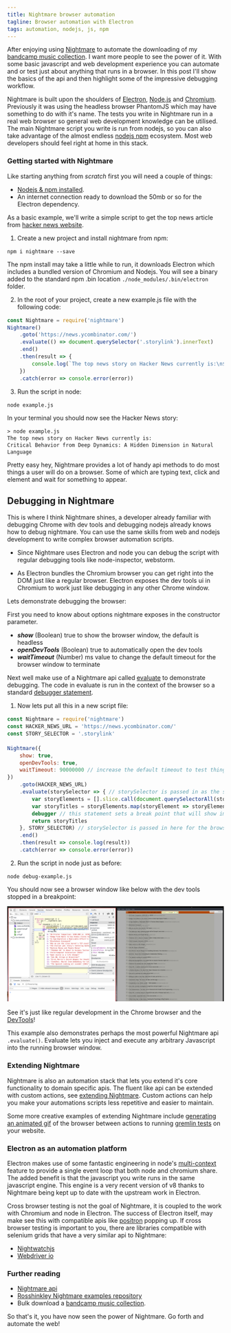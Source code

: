 ```yaml
---
title: Nightmare browser automation
tagline: Browser automation with Electron
tags: automation, nodejs, js, npm
---
```


After enjoying using [Nightmare](https://github.com/segmentio/nightmare) to automate the downloading of my [bandcamp music collection](https://github.com/impaler/nightmare-bandcamp). I want more people to see the power of it. With some basic javascript and web development experience you can automate and or test just about anything that runs in a browser. In this post I'll show the basics of the api and then highlight some of the impressive debugging workflow.

Nightmare is built upon the shoulders of [Electron](https://github.com/electron/electron), [Node.js](https://nodejs.org/) and [Chromium](http://www.chromium.org). Previously it was using the headless browser PhantomJS which may have something to do with it's name. The tests you write in Nightmare run in a real web browser so general web development knowledge can be utilised. The main Nightmare script you write is run from nodejs, so you can also take advantage of the almost endless [nodejs npm](https://www.npmjs.com/) ecosystem. Most web developers should feel right at home in this stack.

<style>
img[alt=nightmare-stack] {
    max-height: 300px;
}
</style>

### Getting started with Nightmare   

Like starting anything from *scratch* first you will need a couple of things:

- [Nodejs & npm installed](https://nodejs.org/en/download/).
- An internet connection ready to download the 50mb or so for the Electron dependency.

As a basic example, we'll write a simple script to get the top news article from [hacker news website](https://news.ycombinator.com/).

1) Create a new project and install nightmare from npm:

```shell
npm i nightmare --save
```

The npm install may take a little while to run, it downloads Electron which includes a bundled version of Chromium and Nodejs. You will see a binary added to the standard npm .bin location ```./node_modules/.bin/electron``` folder.

2) In the root of your project, create a new example.js file with the following code:

```javascript
const Nightmare = require('nightmare')
Nightmare()
    .goto('https://news.ycombinator.com/')
    .evaluate(() => document.querySelector('.storylink').innerText)
    .end()
    .then(result => {
        console.log(`The top news story on Hacker News currently is:\n${result}`)
    })
    .catch(error => console.error(error))
```
 
 3) Run the script in node:
 
 ```shell
 node example.js
 ```
 
In your terminal you should now see the Hacker News story:
 
 ```shell
 > node example.js
The top news story on Hacker News currently is:
Critical Behavior from Deep Dynamics: A Hidden Dimension in Natural Language
 ```

Pretty easy hey, Nightmare provides a lot of handy api methods to do most things a user will do on a browser. Some of which are typing text, click and element and wait for something to appear.

## Debugging in Nightmare

This is where I think Nightmare shines, a developer already familiar with debugging Chrome with dev tools and debugging nodejs already knows how to debug nightmare. You can use the same skills from web and nodejs development to write complex browser automation scripts.

- Since Nightmare uses Electron and node you can debug the script with regular debugging tools like node-inspector, webstorm.

- As Electron bundles the Chromium browser you can get right into the DOM just like a regular browser. Electron exposes the dev tools ui in Chromium to work just like debugging in any other Chrome window.

Lets demonstrate debugging the browser:

First you need to know about options nightmare exposes in the constructor parameter.
 
 - ***show*** (Boolean) true to show the browser window, the default is headless
 - ***openDevTools*** (Boolean) true to automatically open the dev tools
 - ***waitTimeout*** (Number) ms value to change the default timeout for the browser window to terminate
 
Next well make use of a Nightmare api called [evaluate](https://github.com/segmentio/nightmare#evaluatefn-arg1-arg2) to demonstrate debugging. The code in evaluate is run in the context of the browser so a standard [debugger statement](https://developer.mozilla.org/en-US/docs/Web/JavaScript/Reference/Statements/debugger).

1) Now lets put all this in a new script file:

```javascript
const Nightmare = require('nightmare')
const HACKER_NEWS_URL = 'https://news.ycombinator.com/'
const STORY_SELECTOR = '.storylink'

Nightmare({
    show: true,
    openDevTools: true,
    waitTimeout: 90000000 // increase the default timeout to test things
})
    .goto(HACKER_NEWS_URL)
    .evaluate(storySelector => { // storySelector is passed in as the second paramater
        var storyElements = [].slice.call(document.querySelectorAll(storySelector))
        var storyTitles = storyElements.map(storyElement => storyElement.innerText)
        debugger // this statement sets a break point that will show immediatley with openDevTools set to true
        return storyTitles
    }, STORY_SELECTOR) // storySelector is passed in here for the browser context evaluate runs in
    .end()
    .then(result => console.log(result))
    .catch(error => console.error(error))
```

2) Run the script in node just as before:

```shell
node debug-example.js
```

You should now see a browser window like below with the dev tools stopped in a breakpoint:

![Chrome dev tools](./assets/nightmare-dev-tools.png "Nightmare browser with chrome dev tools")

See it's just like regular development in the Chrome browser and the [DevTools](https://developers.google.com/web/tools/chrome-devtools/?hl=en)!

This example also demonstrates perhaps the most powerful Nightmare api `.evaluate()`. Evaluate lets you inject and execute any arbitrary Javascript into the running browser window.

### Extending Nightmare

Nightmare is also an automation stack that lets you extend it's core functionality to domain specific apis. The fluent like api can be extended with custom actions, see [extending Nightmare](https://github.com/segmentio/nightmare#extending-nightmare). Custom actions can help you make your automations scripts less repetitive and easier to maintain. 

Some more creative examples of extending Nightmare include [generating an animated gif](https://www.npmjs.com/package/nightmare-animated-gif) of the browser between actions to running [gremlin tests](https://www.npmjs.com/package/nightmare-gremlins) on your website.

### Electron as an automation platform

Electron makes use of some fantastic engineering in node's [multi-context](https://strongloop.com/strongblog/whats-new-node-js-v0-12-multiple-context-execution/) feature to provide a single event loop that both node and chromium share. The added benefit is that the javascript you write runs in the same javascript engine. This engine is a very recent version of v8 thanks to Nightmare being kept up to date with the upstream work in Electron.

Cross browser testing is not the goal of Nightmare, it is coupled to the work with Chromium and node in Electron. The success of Electron itself, may make see this with compatible apis like [positron](https://github.com/mozilla/positron) popping up. 
If cross browser testing is important to you, there are libraries compatible with selenium grids that have a very similar api to Nightmare:
 
 - [Nightwatchjs](http://nightwatchjs.org/guide#extending)
 - [Webdriver io](http://webdriver.io/)

### Further reading

- [Nightmare api](https://github.com/segmentio/nightmare#api)
- [Rosshinkley Nightmare examples repository](https://github.com/rosshinkley/nightmare-examples)
- Bulk download a [bandcamp music collection](https://github.com/impaler/nightmare-bandcamp).

So that's it, you have now seen the power of Nightmare. Go forth and automate the web!